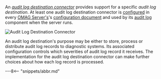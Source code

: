 <!-- SPDX-License-Identifier: CC-BY-4.0 -->
<!-- Copyright Contributors to the ODPi Egeria project. -->

An *[audit log destination connector](/egeria-docs/concepts/audit-log-destination-connector)* provides support for a specific *audit log destination*. At least one audit log destination connector is [configured](/egeria-docs/concepts/audit-log/#configure-the-audit-log) in every [OMAG Server's](/egeria-docs/concepts/omag-server)'s [configuration document](/egeria-docs/concepts/configuraton-document) and used by its [audit log](/egeria-docs/concepts/audit-log) component when the server runs.

![Audit Log Destination Connector](/egeria-docs/connectors/runtime/audit-log-destination-connector.svg)


An audit log destination's purpose may be either to store, process or distribute audit log records to diagnostic systems.  Its associated configuration controls which severities of audit log record it receives.  The implementation for the audit log destination connector can make further choices about how each log record is processed.



---8<-- "snippets/abbr.md"
